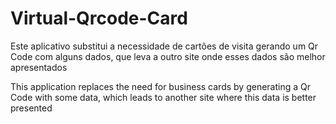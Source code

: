 # Virtual-Qrcode-Card

Este aplicativo substitui a necessidade de cartões de visita gerando um Qr Code com alguns dados, que leva a outro site onde esses dados são melhor apresentados

This application replaces the need for business cards by generating a Qr Code with some data, which leads to another site where this data is better presented
